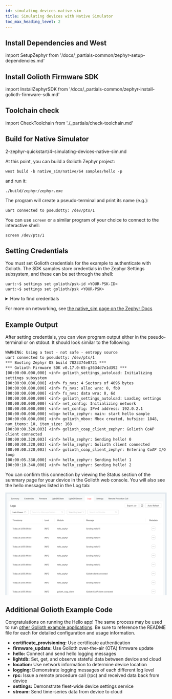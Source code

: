 ```yaml
---
id: simulating-devices-native-sim
title: Simulating devices with Native Simulator
toc_max_heading_level: 2
---
```


## Install Dependencies and West

import SetupZephyr from '/docs/_partials-common/zephyr-setup-dependencies.md'

<SetupZephyr workspace_directory="golioth-zephyr-workspace"/>

## Install Golioth Firmware SDK

import InstallZephyrSDK from '/docs/_partials-common/zephyr-install-golioth-firmware-sdk.md'

<InstallZephyrSDK/>

## Toolchain check

import CheckToolchain from './\_partials/check-toolchain.md'

<CheckToolchain/>

## Build for Native Simulator
2-zephyr-quickstart/4-simulating-devices-native-sim.md

At this point, you can build a Golioth Zephyr project:

```
west build -b native_sim/native/64 samples/hello -p
```

and run it:

```
./build/zephyr/zephyr.exe
```

The program will create a pseudo-terminal and print its name (e.g.):

```
uart connected to pseudotty: /dev/pts/1
```

You can use `screen` or a similar program of your choice to connect to the
interactive shell:

```
screen /dev/pts/1
```

## Setting Credentials

You must set Golioth credentials for the example to authenticate with Golioth. The
SDK samples store credentials in the Zephyr Settings subsystem, and these can be set
through the shell:

```console
uart:~$ settings set golioth/psk-id <YOUR-PSK-ID>
uart:~$ settings set golioth/psk <YOUR-PSK>
```

<details>
  <summary>How to find credentials</summary>

![Golioth Console device credentials](../../../../getting-started/assets/gettingstarted-console-deviceview-credentialspanel.png)

* Golioth credentials are available in the `Credentials` tab for your device
    * Open the Golioth Console
    * Select `Devices` on  the left sidebar and choose your device from the
      resulting list
    * Click on the `Credentials` tab and copy your `PSK-ID` and `PSK`
</details>

For more on networking, see [the native_sim page on the Zephyr Docs](https://docs.zephyrproject.org/latest/connectivity/networking/native_sim_setup.html)


## Example Output

After setting credentials, you can view program output either in the
pseudo-terminal or on stdout. It should look similar to the following:

```console
WARNING: Using a test - not safe - entropy source
uart connected to pseudotty: /dev/pts/1
*** Booting Zephyr OS build 7823374e8721 ***
*** Golioth Firmware SDK v0.17.0-65-g3634d7e1d392 ***
[00:00:00.000,000] <inf> golioth_settings_autoload: Initializing settings subsystem
[00:00:00.000,000] <inf> fs_nvs: 4 Sectors of 4096 bytes
[00:00:00.000,000] <inf> fs_nvs: alloc wra: 0, fb0
[00:00:00.000,000] <inf> fs_nvs: data wra: 0, 6d
[00:00:00.000,000] <inf> golioth_settings_autoload: Loading settings
[00:00:00.000,000] <inf> net_config: Initializing network
[00:00:00.000,000] <inf> net_config: IPv4 address: 192.0.2.1
[00:00:00.000,000] <dbg> hello_zephyr: main: start hello sample
[00:00:00.000,000] <inf> golioth_mbox: Mbox created, bufsize: 1848, num_items: 10, item_size: 168
[00:00:00.320,003] <inf> golioth_coap_client_zephyr: Golioth CoAP client connected
[00:00:00.320,003] <inf> hello_zephyr: Sending hello! 0
[00:00:00.320,003] <inf> hello_zephyr: Golioth client connected
[00:00:00.320,003] <inf> golioth_coap_client_zephyr: Entering CoAP I/O loop
[00:00:05.330,000] <inf> hello_zephyr: Sending hello! 1
[00:00:10.340,000] <inf> hello_zephyr: Sending hello! 2

```

You can confirm this connection by viewing the Status section of the summary
page for your device in the Golioth web console. You will also see the hello
messages listed in the Log tab:

![Golioth web console log messages](../../../../getting-started/3-device-examples/2-compile-example-code/assets/golioth-console-hello-log-messages.png)

## Additional Golioth Example Code

Congratulations on running the Hello app! The same process may be used to run
[other Golioth example
applications](https://github.com/golioth/golioth-firmware-sdk/tree/main/examples/zephyr).
Be sure to reference the README file for each for detailed configuration and
usage information.

* **certificate_provisioning:** Use certificate authentication
* **firmware_update:** Use Golioth over-the-air (OTA) firmware update
* **hello:** Connect and send hello logging messages
* **lightdb:** Set, get, and observe stateful data between device and cloud
* **location:** Use network information to determine device location
* **logging:** Demonstrate logging messages of each different log level
* **rpc:** Issue a remote procedure call (rpc) and received data back from device
* **settings:** Demonstrate fleet-wide device settings service
* **stream:** Send time-series data from device to cloud
